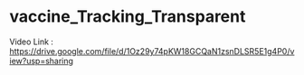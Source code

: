 # vaccine_Tracking_Transparent
Video Link : https://drive.google.com/file/d/1Oz29y74pKW18GCQaN1zsnDLSR5E1g4P0/view?usp=sharing
